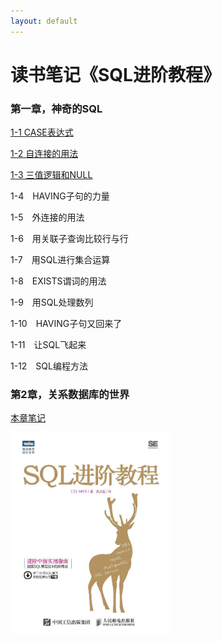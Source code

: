 ```yaml
---
layout: default
---
```


# 读书笔记《SQL进阶教程》

### 第一章，神奇的SQL
[1-1 CASE表达式](./note-advanced-sql-tutorial-chapter1-1.html)

[1-2 自连接的用法](./note-advanced-sql-tutorial-chapter1-2.html)

[1-3 三值逻辑和NULL](./note-advanced-sql-tutorial-chapter1-3.html)

1-4　HAVING子句的力量

1-5　外连接的用法

1-6　用关联子查询比较行与行

1-7　用SQL进行集合运算

1-8　EXISTS谓词的用法

1-9　用SQL处理数列

1-10　HAVING子句又回来了

1-11　让SQL飞起来

1-12　SQL编程方法

### 第2章，关系数据库的世界
[本章笔记](./note-advanced-sql-tutorial-chapter2.html)

<img src="/images/note-advanced-sql-tutorial.jpg" width="256">

